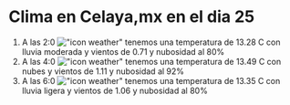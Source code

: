 # Clima en Celaya,mx en el dia 25

1. A las 2:0 !["icon weather"](http://openweathermap.org/img/w/10n.png) tenemos una temperatura de 13.28 C con lluvia moderada y  vientos de 0.71 y nubosidad al 80%
1. A las 4:0 !["icon weather"](http://openweathermap.org/img/w/04n.png) tenemos una temperatura de 13.49 C con nubes y  vientos de 1.11 y nubosidad al 92%
1. A las 6:0 !["icon weather"](http://openweathermap.org/img/w/10n.png) tenemos una temperatura de 13.35 C con lluvia ligera y  vientos de 1.06 y nubosidad al 80%
